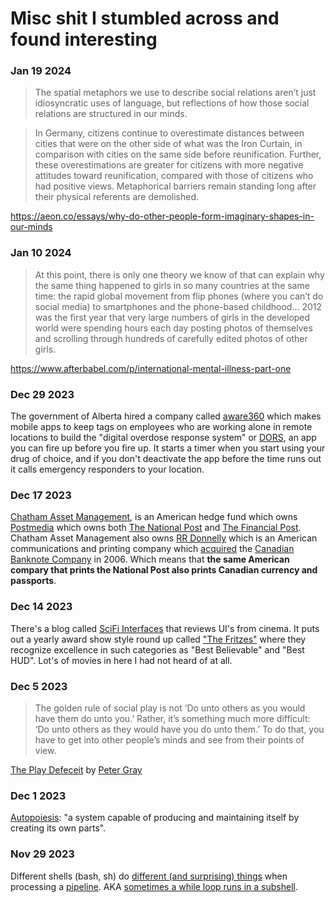 # Misc shit I stumbled across and found interesting

### Jan 19 2024

> The spatial metaphors we use to describe social relations aren’t just idiosyncratic uses of language, but reflections of how those social relations are structured in our minds.

> In Germany, citizens continue to overestimate distances between cities that were on the other side of what was the Iron Curtain, in comparison with cities on the same side before reunification. Further, these overestimations are greater for citizens with more negative attitudes toward reunification, compared with those of citizens who had positive views. Metaphorical barriers remain standing long after their physical referents are demolished.

https://aeon.co/essays/why-do-other-people-form-imaginary-shapes-in-our-minds

### Jan 10 2024

> At this point, there is only one theory we know of that can explain why the same thing happened to girls in so many countries at the same time: the rapid global movement from flip phones (where you can’t do social media) to smartphones and the phone-based childhood...  2012 was the first year that very large numbers of girls in the developed world were spending hours each day posting photos of themselves and scrolling through hundreds of carefully edited photos of other girls. 

https://www.afterbabel.com/p/international-mental-illness-part-one

### Dec 29 2023

The government of Alberta hired a company called [aware360](https://aware360.com/) which makes mobile apps to keep tags on employees who are working alone in remote locations to build the "digital overdose response system" or [DORS](https://www.dorsapp.ca/), an app you can fire up before you fire up. It starts a timer when you start using your drug of choice, and if you don't deactivate the app before the time runs out it calls emergency responders to your location.

### Dec 17 2023

[Chatham Asset Management](https://en.wikipedia.org/wiki/Chatham_Asset_Management), is an American hedge fund which owns [Postmedia](https://en.wikipedia.org/wiki/Postmedia_Network) which owns both [The National Post](https://en.wikipedia.org/wiki/National_Post) and [The Financial Post](https://en.wikipedia.org/wiki/Financial_Post). Chatham Asset Management also owns [RR Donnelly](https://en.wikipedia.org/wiki/RR_Donnelley#) which is an American communications and printing company which [acquired](https://www.theglobeandmail.com/report-on-business/rr-donnelley-acquires-canadian-bank-note-assets/article4111095/) the [Canadian Banknote Company](https://en.wikipedia.org/wiki/Canadian_Bank_Note_Company) in 2006. Which means that **the same American compary that prints the National Post also prints Canadian currency and passports**.

### Dec 14 2023

There's a blog called [SciFi Interfaces](https://scifiinterfaces.com/) that reviews UI's from cinema. It puts out a yearly award show style round up called ["The Fritzes"](https://scifiinterfaces.com/category/the-fritzes/fritzes-2023/) where they recognize excellence in such categories as "Best Believable" and "Best HUD". Lot's of movies in here I had not heard of at all.

### Dec 5 2023

> The golden rule of social play is not ‘Do unto others as you would have them do unto you.’ Rather, it’s something much more difficult: ‘Do unto others as they would have you do unto them.’ To do that, you have to get into other people’s minds and see from their points of view.

[The Play Defeceit](https://aeon.co/essays/children-today-are-suffering-a-severe-deficit-of-play) by [Peter Gray](https://en.wikipedia.org/wiki/Peter_Gray_(psychologist))

### Dec 1 2023

[Autopoiesis](https://en.wikipedia.org/wiki/Autopoiesis): "a system capable of producing and maintaining itself by creating its own parts".

### Nov 29 2023

Different shells (bash, sh) do [different (and surprising) things](http://mywiki.wooledge.org/BashFAQ/024) when processing a [pipeline](https://www.gnu.org/software/bash/manual/html_node/Pipelines.html). AKA [sometimes a while loop runs in a subshell](https://stackoverflow.com/questions/16854280/a-variable-modified-inside-a-while-loop-is-not-remembered).

